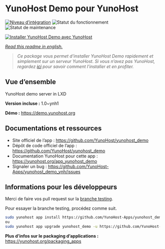 <!--
N.B.: This README was automatically generated by https://github.com/YunoHost/apps/tree/master/tools/README-generator
It shall NOT be edited by hand.
-->

# YunoHost Demo pour YunoHost

[![Niveau d’intégration](https://dash.yunohost.org/integration/yunohost_demo.svg)](https://dash.yunohost.org/appci/app/yunohost_demo) ![Statut du fonctionnement](https://ci-apps.yunohost.org/ci/badges/yunohost_demo.status.svg) ![Statut de maintenance](https://ci-apps.yunohost.org/ci/badges/yunohost_demo.maintain.svg)

[![Installer YunoHost Demo avec YunoHost](https://install-app.yunohost.org/install-with-yunohost.svg)](https://install-app.yunohost.org/?app=yunohost_demo)

*[Read this readme in english.](./README.md)*

> *Ce package vous permet d’installer YunoHost Demo rapidement et simplement sur un serveur YunoHost.
Si vous n’avez pas YunoHost, regardez [ici](https://yunohost.org/#/install) pour savoir comment l’installer et en profiter.*

## Vue d’ensemble

YunoHost demo server in LXD


**Version incluse :** 1.0~ynh1

**Démo :** https://demo.yunohost.org
## Documentations et ressources

* Site officiel de l’app : <https://github.com/YunoHost/yunohost_demo>
* Dépôt de code officiel de l’app : <https://github.com/YunoHost/yunohost_demo>
* Documentation YunoHost pour cette app : <https://yunohost.org/app_yunohost_demo>
* Signaler un bug : <https://github.com/YunoHost-Apps/yunohost_demo_ynh/issues>

## Informations pour les développeurs

Merci de faire vos pull request sur la [branche testing](https://github.com/YunoHost-Apps/yunohost_demo_ynh/tree/testing).

Pour essayer la branche testing, procédez comme suit.

``` bash
sudo yunohost app install https://github.com/YunoHost-Apps/yunohost_demo_ynh/tree/testing --debug
ou
sudo yunohost app upgrade yunohost_demo -u https://github.com/YunoHost-Apps/yunohost_demo_ynh/tree/testing --debug
```

**Plus d’infos sur le packaging d’applications :** <https://yunohost.org/packaging_apps>